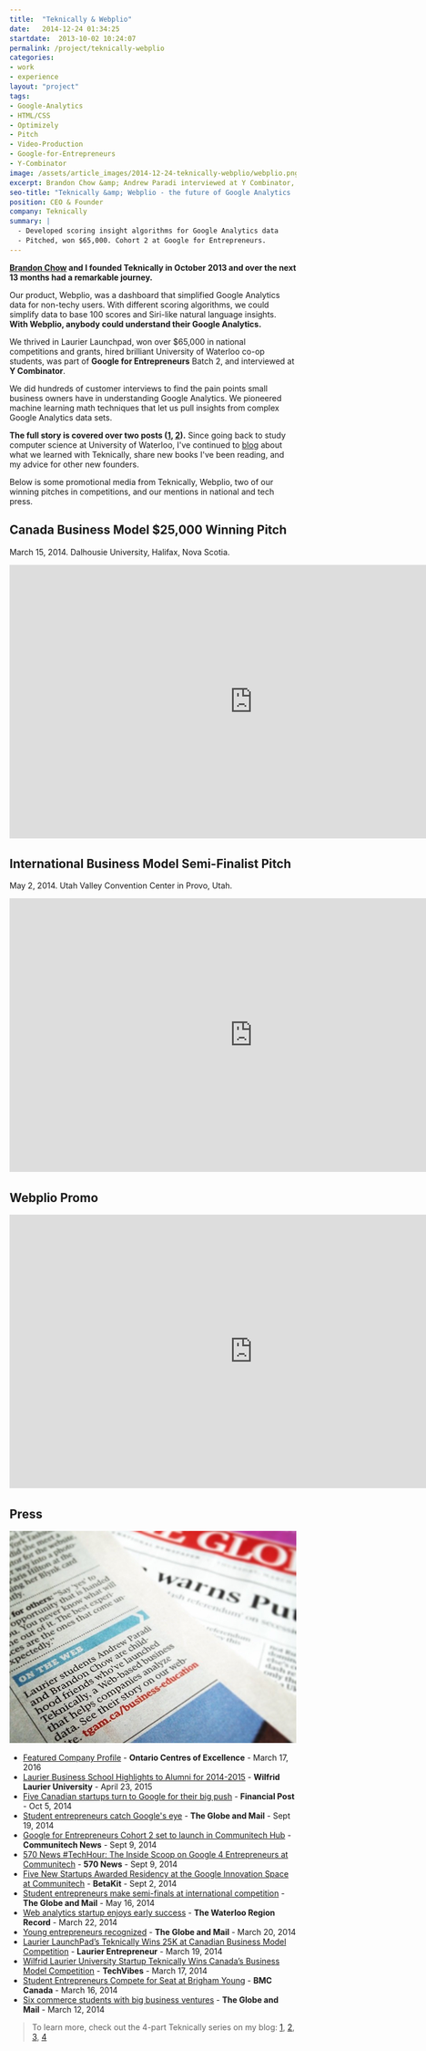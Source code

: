 ```yaml
---
title:  "Teknically & Webplio"
date:   2014-12-24 01:34:25
startdate:  2013-10-02 10:24:07
permalink: /project/teknically-webplio
categories:
- work
- experience
layout: "project"
tags:
- Google-Analytics
- HTML/CSS
- Optimizely
- Pitch
- Video-Production
- Google-for-Entrepreneurs
- Y-Combinator
image: /assets/article_images/2014-12-24-teknically-webplio/webplio.png
excerpt: Brandon Chow &amp; Andrew Paradi interviewed at Y Combinator, were part of Google for Entrepreneurs, developed Webplio&#58; machine learning for Google Analytics.
seo-title: "Teknically &amp; Webplio - the future of Google Analytics | Andrew Paradi"
position: CEO & Founder
company: Teknically
summary: |
  - Developed scoring insight algorithms for Google Analytics data
  - Pitched, won $65,000. Cohort 2 at Google for Entrepreneurs.
---
```


**[Brandon Chow](http://www.branchow.com) and I founded Teknically in October 2013 and over the next 13 months had a remarkable journey.**

Our product, Webplio, was a dashboard that simplified Google Analytics data for non-techy users. With different scoring algorithms, we could simplify data to base 100 scores and Siri-like natural language insights. **With Webplio, anybody could understand their Google Analytics.**

We thrived in Laurier Launchpad, won over $65,000 in national competitions and grants, hired brilliant University of Waterloo co-op students, was part of **Google for Entrepreneurs** Batch 2, and interviewed at **Y Combinator**.

We did hundreds of customer interviews to find the pain points small business owners have in understanding Google Analytics. We pioneered machine learning math techniques that let us pull insights from complex Google Analytics data sets.

**The full story is covered over two posts ([1](/blog/the-389-day-laurier-bba/), [2](/blog/the-dream-fades/)).** Since going back to study computer science at University of Waterloo, I've continued to [blog](/blog/) about what we learned with Teknically, share new books I've been reading, and my advice for other new founders.

Below is some promotional media from Teknically, Webplio, two of our winning pitches in competitions, and our mentions in national and tech press.

<a name="video"></a>

Canada Business Model $25,000 Winning Pitch
-----
March 15, 2014. Dalhousie University, Halifax, Nova Scotia.
<iframe width="853" height="480" src="https://www.youtube-nocookie.com/embed/EhbbMZyOLsc?rel=0&amp;showinfo=0" frameborder="0" allowfullscreen></iframe>


International Business Model Semi-Finalist Pitch
-----
May 2, 2014. Utah Valley Convention Center in Provo, Utah.
<iframe width="853" height="480" src="https://www.youtube-nocookie.com/embed/OB7m2iMaiA0?rel=0&amp;showinfo=0" frameborder="0" allowfullscreen></iframe>

Webplio Promo
-----
<iframe width="853" height="480" src="https://www.youtube-nocookie.com/embed/3T7Qgm_jFj0?rel=0&amp;showinfo=0" frameborder="0" allowfullscreen></iframe>


<a id="press" name="press"></a>

Press
-----

![Our debut in the Globe & Mail.](/assets/article_images/2014-12-24-teknically-webplio/insta-globe-mail-crop.jpg)

- [Featured Company Profile](http://www.oce-ontario.org/our-companies) - **Ontario Centres of Excellence** - March 17, 2016
- [Laurier Business School Highlights to Alumni for 2014-2015](/assets/article_images/2014-12-24-teknically-webplio/lazaridis-sbe-highlights.pdf) - **Wilfrid Laurier University** - April 23, 2015
- [Five Canadian startups turn to Google for their big push](http://business.financialpost.com/2014/10/05/five-canadian-startups-turn-to-google-for-their-big-push/) - **Financial Post** - Oct 5, 2014
- [Student entrepreneurs catch Google's eye](http://www.theglobeandmail.com/report-on-business/careers/business-education/master-of-management-degree-gains-traction/article20671189/) - **The Globe and Mail** - Sept 19, 2014
- [Google for Entrepreneurs Cohort 2 set to launch in Communitech Hub](http://news.communitech.ca/news/google-for-entrepreneurs-cohort-2-set-to-launch-in-communitech-hub/) - **Communitech News** - Sept 9, 2014
- [570 News #TechHour: The Inside Scoop on Google 4 Entrepreneurs at Communitech](/assets/article_images/2014-12-24-teknically-webplio/TechHour570News-Sept9-2014.mp3) - **570 News** - Sept 9, 2014
- [Five New Startups Awarded Residency at the Google Innovation Space at Communitech](http://www.betakit.com/five-new-startups-awarded-residency-in-the-google-innovation-space-at-communitech-hub/) - **BetaKit** - Sept 2, 2014
- [Student entrepreneurs make semi-finals at international competition](http://www.theglobeandmail.com/report-on-business/careers/business-education/canadian-b-schools-ranked-among-worlds-best-in-programs-for-executives/article18689520/) - **The Globe and Mail** - May 16, 2014
- [Web analytics startup enjoys early success](http://www.therecord.com/news-story/4425791-web-analytics-startup-enjoys-early-success/) - **The Waterloo Region Record** - March 22, 2014
- [Young entrepreneurs recognized](http://www.theglobeandmail.com/report-on-business/careers/business-education/saskatchewan-schools-reduce-roadblocks-for-aboriginal-business-students/article17597347/) - **The Globe and Mail** - March 20, 2014
- [Laurier LaunchPad’s Teknically Wins 25K at Canadian Business Model Competition](http://laurierentrepreneur.ca/entrepreneurship/laurier-launchpads-teknically-wins-25k-at-canadian-business-model-competition/) - **Laurier Entrepreneur** - March 19, 2014
- [Wilfrid Laurier University Startup Teknically Wins Canada’s Business Model Competition](http://www.techvibes.com/blog/canadas-business-model-competition-2014-03-17) - **TechVibes** - March 17, 2014
- [Student Entrepreneurs Compete for Seat at Brigham Young](http://www.bmccanada.ca/2014/03/student-entrepreneurs/) - **BMC Canada** - March 16, 2014
- [Six commerce students with big business ventures](http://www.theglobeandmail.com/report-on-business/careers/business-education/lighting-the-small-business-burner/article17410311/) - **The Globe and Mail** - March 12, 2014


>To learn more, check out the 4-part Teknically series on my blog: [1](/blog/the-389-day-laurier-bba/), [2](/blog/the-dream-fades/), [3](/blog/lessons-from-behind-the-curtain/), [4](/blog/7-personal-lessons-from-founding-a-startup/)
